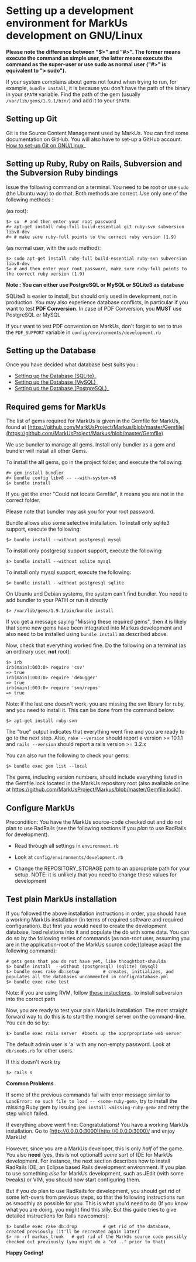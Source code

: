 Setting up a development environment for MarkUs development on GNU/Linux
========================================================================

**Please note the difference between "$\>" and "\#\>". The former means execute the command as simple user, the latter means execute the command as the super-user or use sudo as normal user ("\#\>" is equivalent to "\> sudo").**

If your system complains about gems not found when trying to run, for example, `bundle install`, it is because you don't have the path of the binary in your `$PATH` variable. Find the path of the gem (usually `/var/lib/gems/1.9.1/bin/`) and add it to your `$PATH`.

Setting up Git
--------------

Git is the Source Content Management used by MarkUs. You can find some documentation on GitHub. You will also have to set-up a GitHub account. [How to set-up Git on GNU/Linux](http://help.github.com/linux-set-up-git)\_

Setting up Ruby, Ruby on Rails, Subversion and the Subversion Ruby bindings
---------------------------------------------------------------------------

Issue the following command on a terminal. You need to be root or use `sudo` (the Ubuntu way) to do that. Both methods are correct. Use only one of the following methods :

(as root):

    $> su  # and then enter your root password
    #> apt-get install ruby-full build-essential git ruby-svn subversion libv8-dev
    #> # make sure ruby-full points to the correct ruby version (1.9)

(as normal user, with the `sudo` method):

    $> sudo apt-get install ruby-full build-essential ruby-svn subversion libv8-dev
    $> # and then enter your root password, make sure ruby-full points to the correct ruby version (1.9)

**Note : You can either use PostgreSQL or MySQL or SQLite3 as database**

SQLite3 is easier to install, but should only used in development, not in production. You may also experience database conflicts, in particular if you want to test **PDF Conversion**. In case of PDF Conversion, you **MUST** use PostgreSQL or MySQL

If your want to test PDF conversion on MarkUs, don't forget to set to true the `PDF_SUPPORT` variable in `config/environments/development.rb`

Setting up the Database
-----------------------

Once you have decided what database best suits you :

-   [Setting up the Database (SQLite)](SettingUpSQLite.rst)\_
-   [Setting up the Database (MySQL)](SettingUpMySQL.rst)\_
-   [Setting up the Database (PostgreSQL)](SettingUpPostgreSQL.rst)\_

Required gems for MarkUs
------------------------

The list of gems required for MarkUs is given in the Gemfile for MarkUs, found at [https://github.com/MarkUsProject/Markus/blob/master/Gemfile](https://github.com/MarkUsProject/Markus/blob/master/Gemfile)

We use bundler to manage all gems. Install only bundler as a gem and bundler will install all other Gems.

To install the **all** gems, go in the project folder, and execute the following:

    #> gem install bundler
    #> bundle config libv8 -- --with-system-v8
    $> bundle install

If you get the error "Could not locate Gemfile", it means you are not in the correct folder.

Please note that bundler may ask you for your root password.

Bundle allows also some selective installation. To install only sqlite3 support, execute the following:

    $> bundle install --without postgresql mysql

To install only postgresql support support, execute the following:

    $> bundle install --without sqlite mysql

To install only mysql support, execute the following:

    $> bundle install --without postgresql sqlite

On Ubuntu and Debian systems, the system can't find bundler. You need to add bundler to your PATH or run it directly

    $> /var/lib/gems/1.9.1/bin/bundle install

If you get a message saying "Missing these required gems", then it is likely that some new gems have been integrated into Markus development and also need to be installed using `bundle install` as described above.

Now, check that everything worked fine. Do the following on a terminal (as an ordinary user, **not** root):

    $> irb
    irb(main):003:0> require 'csv'
    => true
    irb(main):003:0> require 'debugger'
    => true
    irb(main):003:0> require 'svn/repos'
    => true

Note: if the last one doesn't work, you are missing the svn library for ruby, and you need to install it. This can be done from the command below:

    $> apt-get install ruby-svn

The "true" output indicates that everything went fine and you are ready to go to the next step. Also, `rake --version` should report a version \>= 10.1.1 and `rails --version` should report a rails version \>= 3.2.x

You can also run the following to check your gems:

    $> bundle exec gem list --local

The gems, including version numbers, should include everything listed in the Gemfile.lock located in the MarkUs repository root (also available online at [https://github.com/MarkUsProject/Markus/blob/master/Gemfile.lock)](https://github.com/MarkUsProject/Markus/blob/master/Gemfile.lock)).

Configure MarkUs
----------------

Precondition: You have the MarkUs source-code checked out and do not plan to use RadRails (see the following sections if you *plan* to use RadRails for development).

-   Read through all settings in `environment.rb`

-   Look at `config/environments/development.rb`

-   Change the REPOSITORY\_STORAGE path to an appropriate path for your setup. NOTE: it is unlikely that you need to change these values for development

Test plain MarkUs installation
------------------------------

If you followed the above installation instructions in order, you should have a working MarkUs installation (in terms of required software and required configuration). But first you would need to create the development database, load relations into it and populate the db with some data. You can do so by the following series of commands (as non-root user, assuming you are in the application-root of the MarkUs source code;)(please adapt the following command):

    # gets gems that you do not have yet, like thoughtbot-shoulda 
    $> bundle install  --without (postgresql) (sqlite) (mysql)
    $> bundle exec rake db:setup         # creates, initializes, and populates all the databases uncommented in config/database.yml
    $> bundle exec rake test

Note: if you are using RVM, follow [these instuctions](RVM.rst)\_ to install subversion into the correct path

Now, you are ready to test your plain MarkUs installation. The most straight forward way to do this is to start the mongrel server on the command-line. You can do so by:

    $> bundle exec rails server  #boots up the apprpropriate web server

The default admin user is 'a' with any non-empty password. Look at `db/seeds.rb` for other users.

If this doesn't work try

    $> rails s

**Common Problems**

If some of the previous commands fail with error message similar to `LoadError: no such file to load -- <some-ruby-gem>`, try to install the missing Ruby gem by issuing `gem install <missing-ruby-gem>` and retry the step which failed.

If everything above went fine: Congratulations! You have a working MarkUs installation. Go to [http://0.0.0.0:3000](http://0.0.0.0:3000)/ and enjoy MarkUs!

However, since you are a MarkUs developer, this is only *half* of the game. You also **need** (yes, this is not optional!) *some* sort of IDE for MarkUs development. For instance, the next section describes how to install RadRails IDE, an Eclipse based Rails development environment. If you plan to use something *else* for MarkUs development, such as JEdit (with some tweaks) or VIM, you should now start configuring them.

But if you *do* plan to use RadRails for development, you should get rid of some left-overs from previous steps, so that the following instructions run as smoothly as possible for you. This is what you'd need to do (If you know what you are doing, you might find this silly. But this guide tries to give detailed instructions for Rails newcomers):

    $> bundle exec rake db:drop          # get rid of the database, created previously (it'll be recreated again later)
    $> rm -rf markus_trunk   # get rid of the MarkUs source code possibly checked out previously (you might do a "cd .." prior to that)

**Happy Coding!**